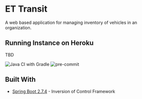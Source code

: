 <!--
*** It takes a beautiful community with great minds to create a useful template.
*** Happy Coding!
-->

# ET Transit

A web based application for managing inventory of vehicles in an organization.

## Running Instance on Heroku

TBD

![Java CI with Gradle](https://github.com/ericus20/et-transit/workflows/Java%20CI%20with%20Gradle/badge.svg)
![pre-commit](https://img.shields.io/badge/pre--commit-enabled-brightgreen?logo=pre-commit&logoColor=white)

## Built With

* [Spring Boot 2.7.4](https://projects.spring.io/spring-boot/) - Inversion of Control Framework
